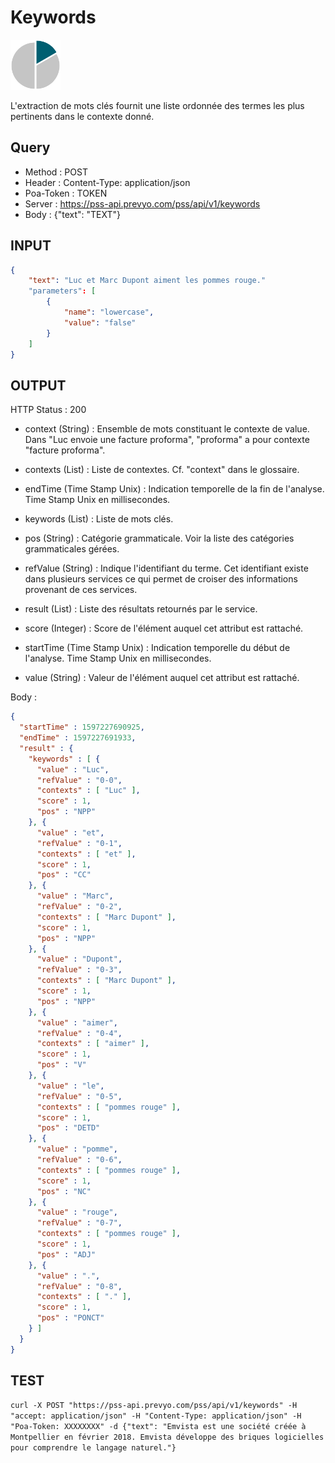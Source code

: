 Keywords
==

<img src="../images/ic_pss_mot_cle.png" alt="drawing" width="80"/>

L'extraction de mots clés fournit une liste ordonnée des termes les plus pertinents dans le contexte donné.

Query
--
* Method : POST
* Header : Content-Type: application/json
* Poa-Token : TOKEN
* Server : https://pss-api.prevyo.com/pss/api/v1/keywords
* Body : {"text": "TEXT"}

INPUT
--

```JSON
{
    "text": "Luc et Marc Dupont aiment les pommes rouge."
    "parameters": [
        {
            "name": "lowercase",
            "value": "false"
        }
    ]
}
```

OUTPUT
--
HTTP Status : 200

* context (String) : Ensemble de mots constituant le contexte de value.
Dans "Luc envoie une facture proforma", "proforma" a pour contexte "facture proforma".

* contexts (List) : Liste de contextes. Cf. "context" dans le glossaire.

* endTime (Time Stamp Unix) : Indication temporelle de la fin de l'analyse. Time Stamp Unix en millisecondes.

* keywords (List) : Liste de mots clés.

* pos (String) : Catégorie grammaticale. Voir la liste des catégories grammaticales gérées. 

* refValue (String) : Indique l'identifiant du terme. Cet identifiant existe dans plusieurs services ce qui permet de croiser des informations provenant de ces services.

* result (List) : Liste des résultats retournés par le service.

* score (Integer) : Score de l'élément auquel cet attribut est rattaché.

* startTime (Time Stamp Unix) : Indication temporelle du début de l'analyse. Time Stamp Unix en millisecondes.

* value (String) : Valeur de l'élément auquel cet attribut est rattaché.

Body :

```JSON
{
  "startTime" : 1597227690925,
  "endTime" : 1597227691933,
  "result" : {
    "keywords" : [ {
      "value" : "Luc",
      "refValue" : "0-0",
      "contexts" : [ "Luc" ],
      "score" : 1,
      "pos" : "NPP"
    }, {
      "value" : "et",
      "refValue" : "0-1",
      "contexts" : [ "et" ],
      "score" : 1,
      "pos" : "CC"
    }, {
      "value" : "Marc",
      "refValue" : "0-2",
      "contexts" : [ "Marc Dupont" ],
      "score" : 1,
      "pos" : "NPP"
    }, {
      "value" : "Dupont",
      "refValue" : "0-3",
      "contexts" : [ "Marc Dupont" ],
      "score" : 1,
      "pos" : "NPP"
    }, {
      "value" : "aimer",
      "refValue" : "0-4",
      "contexts" : [ "aimer" ],
      "score" : 1,
      "pos" : "V"
    }, {
      "value" : "le",
      "refValue" : "0-5",
      "contexts" : [ "pommes rouge" ],
      "score" : 1,
      "pos" : "DETD"
    }, {
      "value" : "pomme",
      "refValue" : "0-6",
      "contexts" : [ "pommes rouge" ],
      "score" : 1,
      "pos" : "NC"
    }, {
      "value" : "rouge",
      "refValue" : "0-7",
      "contexts" : [ "pommes rouge" ],
      "score" : 1,
      "pos" : "ADJ"
    }, {
      "value" : ".",
      "refValue" : "0-8",
      "contexts" : [ "." ],
      "score" : 1,
      "pos" : "PONCT"
    } ]
  }
}

```

TEST
--

`curl -X POST "https://pss-api.prevyo.com/pss/api/v1/keywords" -H "accept: application/json" -H "Content-Type: application/json" -H "Poa-Token: XXXXXXXX" -d {"text": "Emvista est une société créée à Montpellier en février 2018. Emvista développe des briques logicielles pour comprendre le langage naturel."}` 

